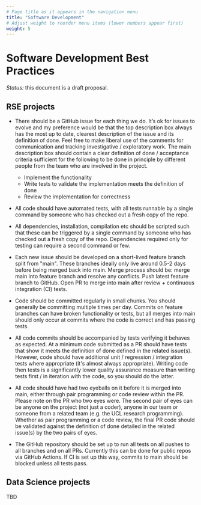 ```yaml
---
# Page title as it appears in the navigation menu
title: "Software Development"
# Adjust weight to reorder menu items (lower numbers appear first)
weight: 5
---
```


# Software Development Best Practices

_Status:_ this document is a draft proposal.

## RSE projects

- There should be a GitHub issue for each thing we do.
  It’s ok for issues to evolve and my preference would be that the top description box always has the most up to date, clearest description of the issue and its definition of done.
  Feel free to make liberal use of the comments for communication and tracking investigative / exploratory work.
  The main description box should contain a clear definition of done / acceptance criteria sufficient for the following to be done in principle by different people from the team who are involved in the project.
  - Implement the functionality
  - Write tests to validate the implementation meets the definition of done
  - Review the implementation for correctness

- All code should have automated tests, with all tests runnable by a single command by someone who has checked out a fresh copy of the repo.

- All dependencies, installation, compilation etc should be scripted such that these can be triggered by a single command by someone who has checked out a fresh copy of the repo.
  Dependencies required only for testing can require a second command or few.

- Each new issue should be developed on a short-lived feature branch split from "main".
  These branches ideally only live around 0.5-2 days before being merged back into main.
  Merge process should be: merge main into feature branch and resolve any conflicts. Push latest feature branch to GitHub.
  Open PR to merge into main after review + continuous integration (CI) tests.

- Code should be committed regularly in small chunks.
  You should generally be committing multiple times per day.
  Commits on feature branches can have broken functionality or tests, but all merges into main should only occur at commits where the code is correct and has passing tests.

- All code commits should be accompanied by tests verifying it behaves as expected.
  At a minimum code submitted as a PR should have tests that show it meets the definition of done defined in the related issue(s).
  However, code should have additional unit / regression / integration tests where appropriate (it's almost always appropriate).
  Writing code then tests is a significantly lower quality assurance measure than writing tests first / in iteration with the code, so you should do the latter.

- All code should have had two eyeballs on it before it is merged into main, either through pair programming or code review within the PR.
  Please note on the PR who two eyes were.
  The second pair of eyes can be anyone on the project (not just a coder), anyone in our team or someone from a related team (e.g. the UCL research programming).
  Whether as pair programming or a code review, the final PR code should be validated against the definition of done detailed in the related issue(s) by the two pairs of eyes.

- The GitHub repository should be set up to run all tests on all pushes to all branches and on all PRs.
  Currently this can be done for public repos via GitHub Actions.
  If CI is set up this way, commits to main should be blocked unless all tests pass.

## Data Science projects

TBD
